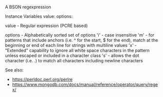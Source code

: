 A BSON regexpression

Instance Variables
	value:		<String>
	options:	<String>

value
	- Regular expression (PCRE based)

options
	- Alphabetically sorted set of options
		'i' -	case insensitive
		'm' -	for patterns that include anchors (i.e. ^ for the start, $ for the end),
				match at the beginning or end of each line for strings with multiline values
		'x' -	"Extended" capability to ignore all white space characters in the <value regex> pattern unless escaped or included in a character class
		's' -	allows the dot character (i.e. .) to match all characters including newline characters

See also:
- https://perldoc.perl.org/perlre
- https://www.mongodb.com/docs/manual/reference/operator/query/regex/
